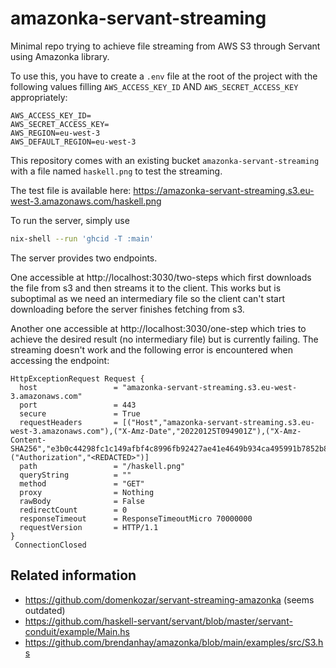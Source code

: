 # amazonka-servant-streaming

Minimal repo trying to achieve file streaming from AWS S3 through Servant using Amazonka library.

To use this, you have to create a `.env` file at the root of the project with the following values filling `AWS_ACCESS_KEY_ID` AND `AWS_SECRET_ACCESS_KEY` appropriately:

```
AWS_ACCESS_KEY_ID=
AWS_SECRET_ACCESS_KEY=
AWS_REGION=eu-west-3
AWS_DEFAULT_REGION=eu-west-3
```

This repository comes with an existing bucket `amazonka-servant-streaming` with a file named `haskell.png` to test the streaming.

The test file is available here: https://amazonka-servant-streaming.s3.eu-west-3.amazonaws.com/haskell.png

To run the server, simply use

```sh
nix-shell --run 'ghcid -T :main'
```

The server provides two endpoints.

One accessible at http://localhost:3030/two-steps which first downloads the file from s3 and then streams it to the client.
This works but is suboptimal as we need an intermediary file so the client can't start downloading before the server finishes fetching from s3.

Another one accessible at http://localhost:3030/one-step which tries to achieve the desired result (no intermediary file) but is currently failing.
The streaming doesn't work and the following error is encountered when accessing the endpoint:

```
HttpExceptionRequest Request {
  host                 = "amazonka-servant-streaming.s3.eu-west-3.amazonaws.com"
  port                 = 443
  secure               = True
  requestHeaders       = [("Host","amazonka-servant-streaming.s3.eu-west-3.amazonaws.com"),("X-Amz-Date","20220125T094901Z"),("X-Amz-Content-SHA256","e3b0c44298fc1c149afbf4c8996fb92427ae41e4649b934ca495991b7852b855"),("Authorization","<REDACTED>")]
  path                 = "/haskell.png"
  queryString          = ""
  method               = "GET"
  proxy                = Nothing
  rawBody              = False
  redirectCount        = 0
  responseTimeout      = ResponseTimeoutMicro 70000000
  requestVersion       = HTTP/1.1
}
 ConnectionClosed
 ```

## Related information

- https://github.com/domenkozar/servant-streaming-amazonka (seems outdated)
- https://github.com/haskell-servant/servant/blob/master/servant-conduit/example/Main.hs
- https://github.com/brendanhay/amazonka/blob/main/examples/src/S3.hs
